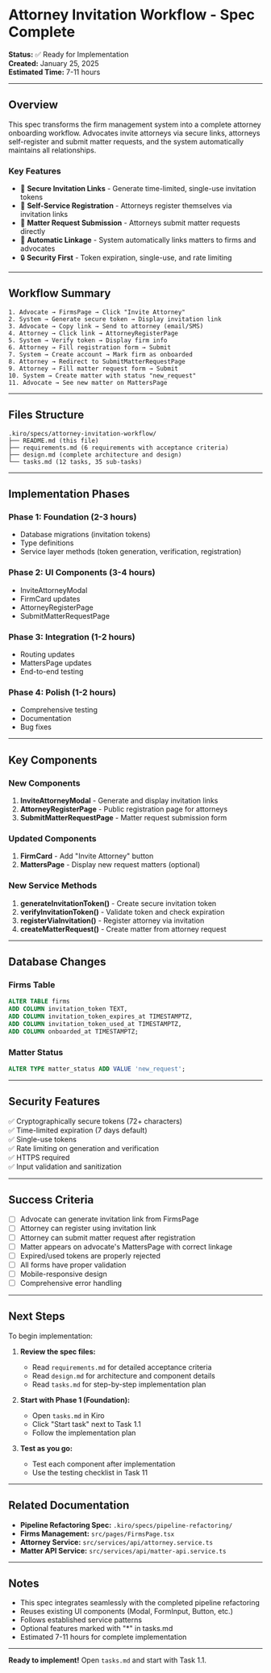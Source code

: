 # Attorney Invitation Workflow - Spec Complete

**Status:** ✅ Ready for Implementation  
**Created:** January 25, 2025  
**Estimated Time:** 7-11 hours

---

## Overview

This spec transforms the firm management system into a complete attorney onboarding workflow. Advocates invite attorneys via secure links, attorneys self-register and submit matter requests, and the system automatically maintains all relationships.

### Key Features

- 🔗 **Secure Invitation Links** - Generate time-limited, single-use invitation tokens
- 👤 **Self-Service Registration** - Attorneys register themselves via invitation links
- 📝 **Matter Request Submission** - Attorneys submit matter requests directly
- 🔄 **Automatic Linkage** - System automatically links matters to firms and advocates
- 🔒 **Security First** - Token expiration, single-use, and rate limiting

---

## Workflow Summary

```
1. Advocate → FirmsPage → Click "Invite Attorney"
2. System → Generate secure token → Display invitation link
3. Advocate → Copy link → Send to attorney (email/SMS)
4. Attorney → Click link → AttorneyRegisterPage
5. System → Verify token → Display firm info
6. Attorney → Fill registration form → Submit
7. System → Create account → Mark firm as onboarded
8. Attorney → Redirect to SubmitMatterRequestPage
9. Attorney → Fill matter request form → Submit
10. System → Create matter with status "new_request"
11. Advocate → See new matter on MattersPage
```

---

## Files Structure

```
.kiro/specs/attorney-invitation-workflow/
├── README.md (this file)
├── requirements.md (6 requirements with acceptance criteria)
├── design.md (complete architecture and design)
└── tasks.md (12 tasks, 35 sub-tasks)
```

---

## Implementation Phases

### Phase 1: Foundation (2-3 hours)
- Database migrations (invitation tokens)
- Type definitions
- Service layer methods (token generation, verification, registration)

### Phase 2: UI Components (3-4 hours)
- InviteAttorneyModal
- FirmCard updates
- AttorneyRegisterPage
- SubmitMatterRequestPage

### Phase 3: Integration (1-2 hours)
- Routing updates
- MattersPage updates
- End-to-end testing

### Phase 4: Polish (1-2 hours)
- Comprehensive testing
- Documentation
- Bug fixes

---

## Key Components

### New Components
1. **InviteAttorneyModal** - Generate and display invitation links
2. **AttorneyRegisterPage** - Public registration page for attorneys
3. **SubmitMatterRequestPage** - Matter request submission form

### Updated Components
1. **FirmCard** - Add "Invite Attorney" button
2. **MattersPage** - Display new request matters (optional)

### New Service Methods
1. **generateInvitationToken()** - Create secure invitation token
2. **verifyInvitationToken()** - Validate token and check expiration
3. **registerViaInvitation()** - Register attorney via invitation
4. **createMatterRequest()** - Create matter from attorney request

---

## Database Changes

### Firms Table
```sql
ALTER TABLE firms
ADD COLUMN invitation_token TEXT,
ADD COLUMN invitation_token_expires_at TIMESTAMPTZ,
ADD COLUMN invitation_token_used_at TIMESTAMPTZ,
ADD COLUMN onboarded_at TIMESTAMPTZ;
```

### Matter Status
```sql
ALTER TYPE matter_status ADD VALUE 'new_request';
```

---

## Security Features

✅ Cryptographically secure tokens (72+ characters)  
✅ Time-limited expiration (7 days default)  
✅ Single-use tokens  
✅ Rate limiting on generation and verification  
✅ HTTPS required  
✅ Input validation and sanitization  

---

## Success Criteria

- [ ] Advocate can generate invitation link from FirmsPage
- [ ] Attorney can register using invitation link
- [ ] Attorney can submit matter request after registration
- [ ] Matter appears on advocate's MattersPage with correct linkage
- [ ] Expired/used tokens are properly rejected
- [ ] All forms have proper validation
- [ ] Mobile-responsive design
- [ ] Comprehensive error handling

---

## Next Steps

To begin implementation:

1. **Review the spec files:**
   - Read `requirements.md` for detailed acceptance criteria
   - Read `design.md` for architecture and component details
   - Read `tasks.md` for step-by-step implementation plan

2. **Start with Phase 1 (Foundation):**
   - Open `tasks.md` in Kiro
   - Click "Start task" next to Task 1.1
   - Follow the implementation plan

3. **Test as you go:**
   - Test each component after implementation
   - Use the testing checklist in Task 11

---

## Related Documentation

- **Pipeline Refactoring Spec:** `.kiro/specs/pipeline-refactoring/`
- **Firms Management:** `src/pages/FirmsPage.tsx`
- **Attorney Service:** `src/services/api/attorney.service.ts`
- **Matter API Service:** `src/services/api/matter-api.service.ts`

---

## Notes

- This spec integrates seamlessly with the completed pipeline refactoring
- Reuses existing UI components (Modal, FormInput, Button, etc.)
- Follows established service patterns
- Optional features marked with "*" in tasks.md
- Estimated 7-11 hours for complete implementation

---

**Ready to implement!** Open `tasks.md` and start with Task 1.1.

